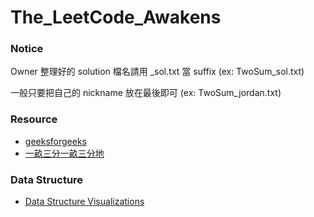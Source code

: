 # The_LeetCode_Awakens

### Notice

Owner 整理好的 solution 檔名請用 _sol.txt 當 suffix (ex: TwoSum_sol.txt)

一般只要把自己的 nickname 放在最後即可 (ex: TwoSum_jordan.txt)



### Resource
* [geeksforgeeks](http://www.geeksforgeeks.org/)
* [一畝三分一畝三分地](https://instant.1point3acres.com/)

### Data Structure
* [Data Structure Visualizations](https://www.cs.usfca.edu/~galles/visualization/Algorithms.html)